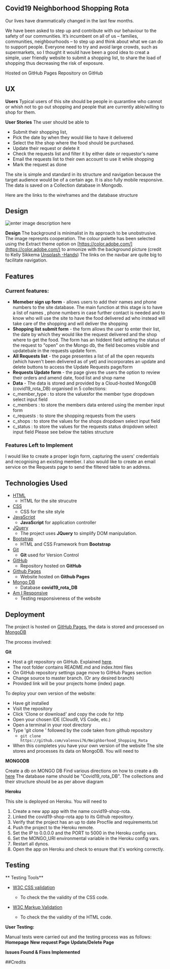 ## Covid19 Neighborhood Shopping Rota

Our lives have drammatically changed in the last few months.

We have been asked to step up and contribute with our behaviour to the safety of our communities. It’s incumbent on all of us – families, communities, neighbourhoods – to step up and think about what we can do to support people. Everyone need to try and avoid large crowds, such as supermarkets, so I thought it would have been a good idea to creat a simple, user friendly website to submit a shopping list, to share the load of shopping thus decreasing the risk of exposure.

Hosted on GitHub Pages Repository on GitHub

## UX

**Users**
 Typical users of this site should be people in quarantine who cannot or whish not to go out shopping and people that are currently able/willing to shop for them.

**User Stories**
The user should be able to

-   Submit their shopping list,
-   Pick the date by when they would like to have it delivered
-   Select the lthe shop where the food should be purchased.
-   Update their request or delete it
-   Check the requests list and filter it by either date or requestor's name
-   Email the requests list to their own account to use it while shopping
-   Mark the request as done

The site is simple and standard in its structure and navigation because the target audience would be of a certain age. It is also fully mobile responsive. The data is saved on a Collection database in Mongodb.

Here are the links to the wireframes and the database structure

## Design

![enter image description here](https://github.com/valenovi76/Neighborhood_Shopping_Rota/blob/ce0fa1f223470b8ac2f32c0a4923352751a8e9e0/static/img/responsive_site.JPG)


**Design** 
The background is minimalist in its approach to be unobstrusive. The image represnts cooperation. The colour palette has been selected using the Extract theme option on  [https://color.adobe.com/](https://color.adobe.com/)  to armonize with the background picture (credit to Kelly Sikkema [Unsplash -Hands](https://unsplash.com/s/photos/hands%3E)) The links on the navbar are quite big to facilitate navigation.

## Features

### Current features:

-   **Memeber sign up form**  - allows users to add their names and phone numbers to the site database. The main function at this stage is to have a list of names , phone numbers in case further contact is needed and to know who will use the site to have the food delivered ad who instead will take care of the shopping and will deliver the shopping
-   **Shopping list submit form**  - the form allows the user to enter their list, the date by which they would like the request delivered and the shop where to get the food. The form has an hiddent field setting the status of the request to "open" on the Mongo db, the field becomes visible and updatebale in the requests update form.
-   **All Requests list**  - the page presentes a list of all the open requests (which haven't been delivered as of yet) and incorporates an update and delete buttons to access the Update Requests page/form
-   **Requests Update form**  - the page gives the users the option to review their orders and amend date, food list and shop name
-   **Data**  - The data is stored and provided by a Cloud-hosted MongoDB (covid19_rota_DB) organised in 5 collections: 
- c_member_type : to store the valuesfor the member type dropdown select input field 
- c_members : to store the members data entered using the member input form 
- c_requests : to store the shopping requests from the users 
- c_shops : to store the values for the shops dropdown select input field 
- c_status : to store the values for the requests status dropdown select input field
Please see below the tables structure
### Features Left to Implement

I would like to create a proper login form, capturing the users' credentials and recognising an existing member. 
I also would like to create an email service on the Requests page to send the filtered table to an address.

## Technologies Used

-   [HTML](https://developer.mozilla.org/en-US/docs/Web/HTML)
    -   HTML for the site strucutre
-   [CSS](https://developer.mozilla.org/en-US/docs/Web/CSS)
    -   CSS for the site style
-   [JavaScript](https://www.w3schools.com/jsref/)
    -   **JavaScript**  for application controller
-   [JQuery](https://jquery.com/)
    -   The project uses  **JQuery**  to simplify DOM manipulation.
-   [Bootstrap](https://getbootstrap.com/)
    -   HTML and CSS Framework from  **Bootstrap**
-   [Git](https://git-scm.com/)
    -   **Git**  used for Version Control
-   [GitHub](https://github.com/)
    -   Repository hosted on  **GitHub**
-   [Github Pages](https://pattern-projects.github.io/oireachtas-ifd-project/)
    -   Website hosted on  **Github Pages**
-   [Mongo DB]([https://www.mongodb.com/](https://www.mongodb.com/))
    -   Database **covid19_rota_DB**
-   [Am I Responsive](http://ami.responsivedesign.is/)
    -   Testing responsiveness of the website


## Deployment

The project is hosted on  [GitHub Pages](https://pattern-projects.github.io/oireachtas-ifd-project/), the data is stored and processed on [MongoDB](https://cloud.mongodb.com/v2/5e626aa576cec5275ce0c8e8#clusters)

The process involved:

**Git**
-   Host a git repository on GitHub. Explained  [here](https://help.github.com/en/articles/create-a-repo).
-   The root folder contains README.md and index.html files
-   On GitHub repository settings page move to GitHub Pages section
-   Change source to master branch. (Or any desired branch)
-   Provided link will be your projects home (index) page.

To deploy your own version of the website:
-   Have git installed
-   Visit the repository
-   Click 'Clone or download' and copy the code for http
-   Open your chosen IDE (Cloud9, VS Code, etc.)
-   Open a terminal in your root directory
-   Type 'git clone ' followed by the code taken from github repository
    -   `git clone  https://github.com/valenovi76/Neighborhood_Shopping_Rota `
-   When this completes you have your own version of the website
The site stores and processes its data on MongoDB.
You will need to

**MONGODB**

Create a db on MONGO DB
Find various directions on how to create a db [here](https://docs.mongodb.com/manual/tutorial/getting-started/)
The database name should be "Covid19_rota_DB".
The collections and their structure should be as per above diagram

**Heroku**

This site is deployed on Heroku. You will need to 
1.  Create a new app app with the name covid19-shop-rota.
2.  Linked the covid19-shop-rota app to its Github repository.
3.  Verify that the project has an up to date Procfile and requirements.txt
4.  Push the project to the Heroku remote.
6.  Set the IP to 0.0.0.0 and the PORT to 5000 in the Heroku config vars.
7.  Set the MONGO_URI environmental variable in the Heroku config vars.
8.  Restart all dynos.
9.  Open the app on Heroku and check to ensure that it's working correctly.

## [](https://github.com/valenovi76/Neighborhood_Shopping_Rota#testing)Testing

** Testing Tools**

-   [W3C CSS validation](https://jigsaw.w3.org/css-validator/)
    
    -   To check the the validity of the CSS code.
-   [W3C Markup Validation](https://validator.w3.org/)
    
    -   To check the the validity of the HTML code.

**User Testing:**

Manual tests were carried out and the testing process was as follows:
**Homepage**
**New request Page**
**Update/Delete Page**

**Issues Found & Fixes Implemented**

##Credits
